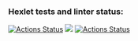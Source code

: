 ### Hexlet tests and linter status:
[![Actions Status](https://github.com/Shublon/frontend-project-lvl1/workflows/hexlet-check/badge.svg)](https://github.com/Shublon/frontend-project-lvl1/actions)
<a href="https://codeclimate.com/github/codeclimate/codeclimate/maintainability"><img src="https://api.codeclimate.com/v1/badges/a99a88d28ad37a79dbf6/maintainability" /></a>
[![Actions Status](https://github.com/Shublon/frontend-project-lvl1/workflows/run_eslint/badge.svg)](https://github.com/Shublon/frontend-project-lvl1/actions)
